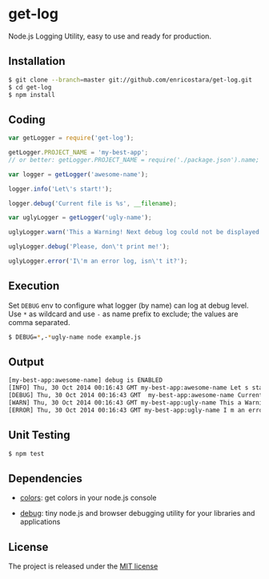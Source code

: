 # get-log

Node.js Logging Utility, easy to use and ready for production.

## Installation

```bash
$ git clone --branch=master git://github.com/enricostara/get-log.git
$ cd get-log
$ npm install
```

## Coding

```js
var getLogger = require('get-log');

getLogger.PROJECT_NAME = 'my-best-app';
// or better: getLogger.PROJECT_NAME = require('./package.json').name;

var logger = getLogger('awesome-name');

logger.info('Let\'s start!');

logger.debug('Current file is %s', __filename);

var uglyLogger = getLogger('ugly-name');

uglyLogger.warn('This a Warning! Next debug log could not be displayed..');

uglyLogger.debug('Please, don\'t print me!');

uglyLogger.error('I\'m an error log, isn\'t it?');

```

## Execution

Set `DEBUG` env  to configure what logger (by name) can log at debug level. 
Use `*` as wildcard and use `-` as name prefix to exclude; the values are comma separated.
   
 ```bash
$ DEBUG=*,-*ugly-name node example.js 
  ```

## Output

 ```bash
[my-best-app:awesome-name] debug is ENABLED
[INFO] Thu, 30 Oct 2014 00:16:43 GMT my-best-app:awesome-name Let s start!
[DEBUG] Thu, 30 Oct 2014 00:16:43 GMT  my-best-app:awesome-name Current file is /example.js 
[WARN] Thu, 30 Oct 2014 00:16:43 GMT my-best-app:ugly-name This a Warning! Next debug log could not be displayed..
[ERROR] Thu, 30 Oct 2014 00:16:43 GMT my-best-app:ugly-name I m an error log, isn t it?
  ```
  
## Unit Testing 

```bash
$ npm test
```

## Dependencies

- [colors](https://github.com/Marak/colors.js): get colors in your node.js console
 
- [debug](https://github.com/visionmedia/debug): tiny node.js and browser debugging utility for your libraries and applications


## License

The project is released under the [MIT license](./LICENSE)   
  


